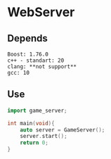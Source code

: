 # WebServer


## Depends
````text
Boost: 1.76.0
c++ - standart: 20
clang: **not support**
gcc: 10
````


## Use

```cpp
import game_server;

int main(void){
    auto server = GameServer();
    server.start();
    return 0;
}
```